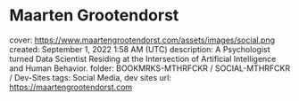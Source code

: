 # Maarten Grootendorst

cover: https://www.maartengrootendorst.com/assets/images/social.png
created: September 1, 2022 1:58 AM (UTC)
description: A Psychologist turned Data Scientist Residing at the Intersection of Artificial Intelligence and Human Behavior.
folder: BOOKMRKS-MTHRFCKR / SOCIAL-MTHRFCKR / Dev-Sites
tags: Social Media, dev sites
url: https://maartengrootendorst.com